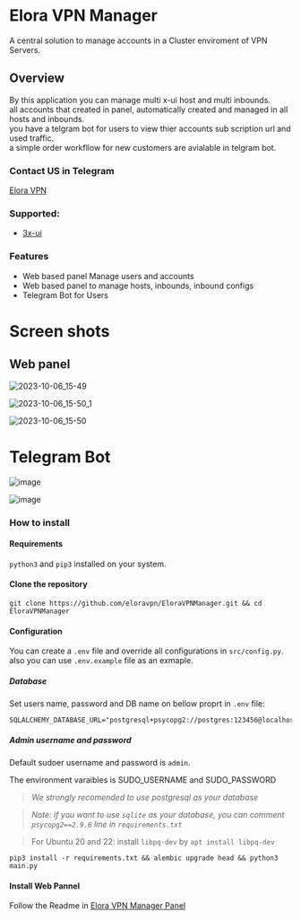 # Elora VPN Manager
A central solution to manage accounts in a Cluster enviroment of VPN Servers.

## Overview
By this application you can manage multi x-ui host and multi inbounds.  
all accounts that created in panel, automatically created and managed in all hosts and inbounds.  
you have a telgram bot for users to view thier accounts sub scription url and used traffic.  
a simple order workfllow for new customers are avialable in telgram bot.

### Contact US in Telegram
[Elora VPN](https://t.me/eloravpn)



### Supported:
- [3x-ui](https://github.com/MHSanaei/3x-ui)

### Features
- Web based panel Manage users and accounts
- Web based panel to manage hosts, inbounds, inbound configs
- Telegram Bot for Users


# Screen shots
## Web panel
![2023-10-06_15-49](https://github.com/eloravpn/EloraVPNManagerPanel/assets/125687916/f28fa7d9-d4d6-43d3-8f25-5a0c8a72153d)

![2023-10-06_15-50_1](https://github.com/eloravpn/EloraVPNManagerPanel/assets/125687916/2272cbaf-0793-40c8-9c29-44f4bea55065)

![2023-10-06_15-50](https://github.com/eloravpn/EloraVPNManagerPanel/assets/125687916/98caa4b5-f42c-46bf-b470-075eb2298f00)


# Telegram Bot

![image](https://github.com/eloravpn/EloraVPNManager/assets/125687916/71a26896-5275-4b60-bde6-5d803dc2130d)

![image](https://github.com/eloravpn/EloraVPNManager/assets/125687916/ef5748a1-b8f3-445e-98df-a6bc1651666d)

### How to install
#### Requirements
``python3`` and ``pip3`` installed on your system.

#### Clone the repository

`git clone https://github.com/eloravpn/EloraVPNManager.git && cd EloraVPNManager`

#### Configuration
You can create a `.env` file and override all configurations in `src/config.py`.
also you can use `.env.example` file as an exmaple.

##### Database
Set users name, password and DB name on bellow proprt in `.env` file:
```
SQLALCHEMY_DATABASE_URL="postgresql+psycopg2://postgres:123456@localhost:5432/eloravpn"
```

##### Admin username and password
Default sudoer username and password is `admin`.

The environment varaibles is SUDO_USERNAME and SUDO_PASSWORD

> *We  strongly recomended to use postgresql as your database*

> *Note: if you want to use `sqlite` as your database, you can comment `psycopg2==2.9.6` line in `requirements.txt`*

> For Ubuntu 20 and 22: install `libpq-dev` by `apt install libpq-dev`

`pip3 install -r requirements.txt && alembic upgrade head && python3  main.py`

#### Install Web Pannel

Follow the Readme in [Elora VPN Manager Panel]([https://github.com/MHSanaei/3x-ui](https://github.com/eloravpn/EloraVPNManagerPanel))




